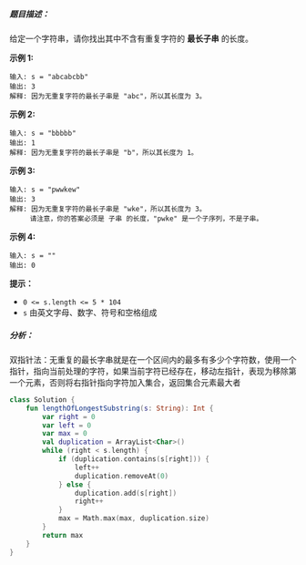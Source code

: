 ##### 题目描述：

给定一个字符串，请你找出其中不含有重复字符的 **最长子串** 的长度。

 

**示例 1:**

```
输入: s = "abcabcbb"
输出: 3 
解释: 因为无重复字符的最长子串是 "abc"，所以其长度为 3。
```

**示例 2:**

```
输入: s = "bbbbb"
输出: 1
解释: 因为无重复字符的最长子串是 "b"，所以其长度为 1。
```

**示例 3:**

```
输入: s = "pwwkew"
输出: 3
解释: 因为无重复字符的最长子串是 "wke"，所以其长度为 3。
     请注意，你的答案必须是 子串 的长度，"pwke" 是一个子序列，不是子串。
```

**示例 4:**

```
输入: s = ""
输出: 0
```

 

**提示：**

- `0 <= s.length <= 5 * 104`
- `s` 由英文字母、数字、符号和空格组成



##### 分析：

双指针法：无重复的最长字串就是在一个区间内的最多有多少个字符数，使用一个指针，指向当前处理的字符，如果当前字符已经存在，移动左指针，表现为移除第一个元素，否则将右指针指向字符加入集合，返回集合元素最大者

```kotlin
class Solution {
    fun lengthOfLongestSubstring(s: String): Int {
        var right = 0
        var left = 0
        var max = 0
        val duplication = ArrayList<Char>()
        while (right < s.length) {
            if (duplication.contains(s[right])) {
                left++
                duplication.removeAt(0)
            } else {
                duplication.add(s[right])
                right++
            }
            max = Math.max(max, duplication.size)
        }
        return max
    }
}
```

